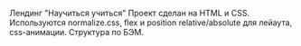 Лендинг "Научиться учиться"
Проект сделан на HTML и CSS. Используются normalize.css, flex и position relative/absolute для лейаута, css-анимации. Структура по БЭМ. 